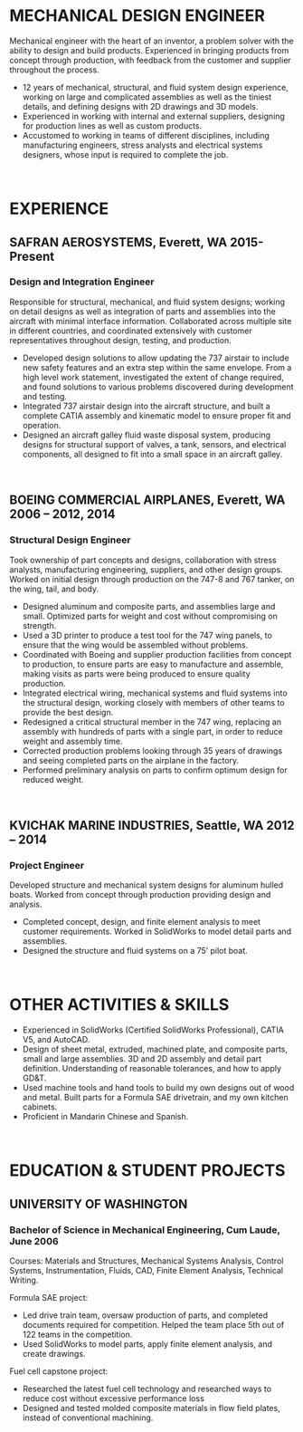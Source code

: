 # MECHANICAL DESIGN ENGINEER

Mechanical engineer with the heart of an inventor, a problem solver with the ability to design and build products. Experienced in bringing products from concept through production, with feedback from the customer and supplier throughout the process.

- 12 years of mechanical, structural, and fluid system design experience, working on large and complicated assemblies as well as the tiniest details, and defining designs with 2D drawings and 3D models.
- Experienced in working with internal and external suppliers, designing for production lines as well as custom products.
- Accustomed to working in teams of different disciplines, including manufacturing engineers, stress analysts and electrical systems designers, whose input is required to complete the job.

&nbsp;

# EXPERIENCE

## SAFRAN AEROSYSTEMS, Everett, WA **2015-Present**

### Design and Integration Engineer

Responsible for structural, mechanical, and fluid system designs; working on detail designs as well as integration of parts and assemblies into the aircraft with minimal interface information. Collaborated across multiple site in different countries, and coordinated extensively with customer representatives throughout design, testing, and production.

- Developed design solutions to allow updating the 737 airstair to include new safety features and an extra step within the same envelope. From a high level work statement, investigated the extent of change required, and found solutions to various problems discovered during development and testing.
- Integrated 737 airstair design into the aircraft structure, and built a complete CATIA assembly and kinematic model to ensure proper fit and operation.
- Designed an aircraft galley fluid waste disposal system, producing designs for structural support of valves, a tank, sensors, and electrical components, all designed to fit into a small space in an aircraft galley.

&nbsp;

## BOEING COMMERCIAL AIRPLANES, Everett, WA **2006 – 2012, 2014**

### Structural Design Engineer

Took ownership of part concepts and designs, collaboration with stress analysts, manufacturing engineering, suppliers, and other design groups. Worked on initial design through production on the 747-8 and 767 tanker, on the wing, tail, and body.

- Designed aluminum and composite parts, and assemblies large and small. Optimized parts for weight and cost without compromising on strength.
- Used a 3D printer to produce a test tool for the 747 wing panels, to ensure that the wing would be assembled without problems.
- Coordinated with Boeing and supplier production facilities from concept to production, to ensure parts are easy to manufacture and assemble, making visits as parts were being produced to ensure quality production.
- Integrated electrical wiring, mechanical systems and fluid systems into the structural design, working closely with members of other teams to provide the best design.
- Redesigned a critical structural member in the 747 wing, replacing an assembly with hundreds of parts with a single part, in order to reduce weight and assembly time.
- Corrected production problems looking through 35 years of drawings and seeing completed parts on the airplane in the factory.
- Performed preliminary analysis on parts to confirm optimum design for reduced weight.

&nbsp;

## KVICHAK MARINE INDUSTRIES, Seattle, WA **2012 – 2014**

### Project Engineer

Developed structure and mechanical system designs for aluminum hulled boats. Worked from concept through production providing design and analysis.

- Completed concept, design, and finite element analysis to meet customer requirements. Worked in SolidWorks to model detail parts and assemblies.
- Designed the structure and fluid systems on a 75’ pilot boat.

&nbsp;

# OTHER ACTIVITIES & SKILLS

- Experienced in SolidWorks (Certified SolidWorks Professional), CATIA V5, and AutoCAD.
- Design of sheet metal, extruded, machined plate, and composite parts, small and large assemblies. 3D and 2D assembly and detail part definition. Understanding of reasonable tolerances, and how to apply GD&T.
- Used machine tools and hand tools to build my own designs out of wood and metal. Built parts for a Formula SAE drivetrain, and my own kitchen cabinets.
- Proficient in Mandarin Chinese and Spanish.

&nbsp;

# EDUCATION & STUDENT PROJECTS

## UNIVERSITY OF WASHINGTON

### Bachelor of Science in Mechanical Engineering, Cum Laude, June 2006

Courses: Materials and Structures, Mechanical Systems Analysis, Control
Systems, Instrumentation, Fluids, CAD, Finite Element Analysis,
Technical Writing.

Formula SAE project:

- Led drive train team, oversaw production of parts, and completed documents required for competition. Helped the team place 5th out of 122 teams in the competition.
- Used SolidWorks to model parts, apply finite element analysis, and create drawings.

Fuel cell capstone project:

- Researched the latest fuel cell technology and researched ways to reduce cost without excessive performance loss
- Designed and tested molded composite materials in flow field plates, instead of conventional machining.

&nbsp;
